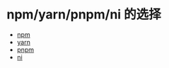 # npm/yarn/pnpm/ni 的选择

- [npm](./npm-yarn-pnpm/doc/npm.md)
- [yarn](./npm-yarn-pnpm/doc/yarn.md)
- [pnpm](./npm-yarn-pnpm/doc/pnpm.md)
- [ni](./npm-yarn-pnpm/doc/ni.md)